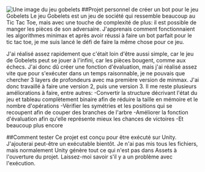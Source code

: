 ![Une image du jeu gobelets](https://trictrac.net/_next/image?url=https%3A%2F%2Fcdn10.trictrac.net%2Ftrictrac%2Fdc%2Fdb%2Fa4594b09ecbbf12af447f28b2eeae881e93e.jpeg&w=750&q=75)
##Projet personnel de créer un bot pour le jeu Gobelets
Le jeu Gobelets est un jeu de société qui ressemble beaucoup au Tic Tac Toe, mais avec une touche de complexité de plus:
il est possible de manger les pièces de son adversaire. J'apprenais comment fonctionnaient les algorithmes minimax et après
avoir réussi à faire un bot parfait pour le tic tac toe, je me suis lancé le défi de faire la même chose pour ce jeu.

J'ai réalisé assez rapidement que c'était loin d'être aussi simple, car le jeu de Gobelets peut se jouer à l'infini, car les pièces bougent,
comme aux échecs. J'ai donc dû créer une fonction d'évaluation, mais j'ai réalisé assez vite que pour s'exécuter dans un temps raisonnable,
je ne pouvais que chercher 3 layers de profondeurs avec ma première version de minmax. J'ai donc travaillé à faire une version 2, puis une version 3.
Il me reste plusieurs améliorations à faire, entre autres:
-Convertir la structure décrivant l'état du jeu et tableau complètement binaire afin de réduire la taille en mémoire et le nombre d'opérations
-Vérifier les symétries et les positions qui se recoupent afin de couper des branches de l'arbre
-Améliorer la fonction d'évaluation afin qu'elle représente mieux les chances de victoires
-Et beaucoup plus encore

##Comment tester
Ce projet est conçu pour être exécuté sur Unity. J'ajouterai peut-être un exécutable bientôt. Je n'ai pas mis tous les fichiers, mais normalement
Unity génère tout ce qui n'est pas dans Assets à l'ouverture du projet. Laissez-moi savoir s'il y a un problème avec l'exécution.
